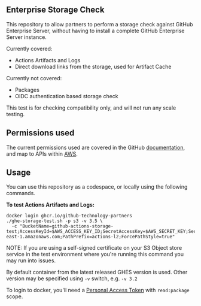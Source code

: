 ## Enterprise Storage Check

This repository to allow partners to perform a storage check against GitHub Enterprise Server, without having to install a complete GitHub Enterprise Server instance.

Currently covered:
- Actions Artifacts and Logs
- Direct download links from the storage, used for Artifact Cache

Currently not covered:
- Packages
- OIDC authentication based storage check

This test is for checking compatibility only, and will not run any scale testing.

## Permissions used

The current permissions used are covered in the GitHub [documentation](https://docs.github.com/en/enterprise-server/admin/github-actions/enabling-github-actions-for-github-enterprise-server/enabling-github-actions-with-amazon-s3-storage), and map to APIs within [AWS](https://docs.aws.amazon.com/s3/index.html). 

## Usage

You can use this repository as a codespace, or locally using the following commands.

**To test Actions Artifacts and Logs:**

```
docker login ghcr.io/github-technology-partners
./ghe-storage-test.sh -p s3 -v 3.5 \
  -c "BucketName=github-actions-storage-test;AccessKeyId=$AWS_ACCESS_KEY_ID;SecretAccessKey=$AWS_SECRET_KEY;ServiceUrl=https://s3.us-east-1.amazonaws.com;PathPrefix=actions-l2;ForcePathStyle=true"
```
NOTE: If you are using a self-signed certificate on your S3 Object store service in the test environment where you're running this command you may run into issues.

By default container from the latest released GHES version is used. Other version may be specified using `-v` switch, e.g. `-v 3.2` 

To login to docker, you'll need a [Personal Access Token](https://docs.github.com/en/packages/working-with-a-github-packages-registry/working-with-the-container-registry#authenticating-to-the-container-registry) with `read:package` scope.
